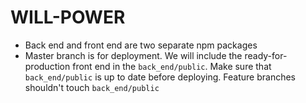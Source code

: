 # WILL-POWER

- Back end and front end are two separate npm packages
- Master branch is for deployment. We will include the ready-for-production front end in the `back_end/public`. Make sure that `back_end/public` is up to date before deploying. Feature branches shouldn't touch `back_end/public`
